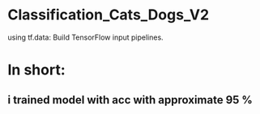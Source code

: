 # Classification_Cats_Dogs_V2
using tf.data: Build TensorFlow input pipelines.

# In short:
 ## i trained model with acc with approximate 95 %
